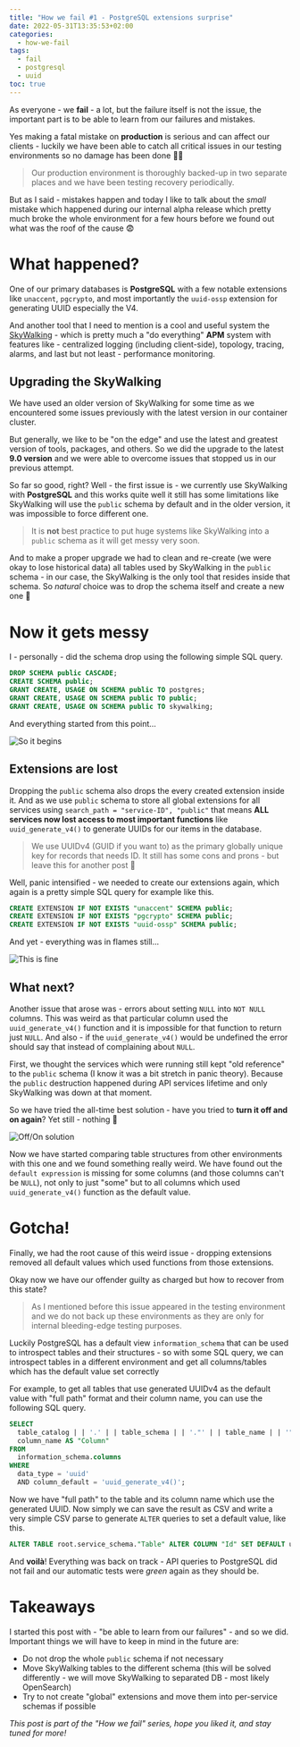 ```yaml
---
title: "How we fail #1 - PostgreSQL extensions surprise"
date: 2022-05-31T13:35:53+02:00
categories:
  - how-we-fail
tags:
  - fail
  - postgresql
  - uuid
toc: true
---
```


As everyone - we **fail** - a lot, but the failure itself is not the issue, the important part is to be able to learn from our failures and mistakes.

Yes making a fatal mistake on **production** is serious and can affect our clients - luckily we have been able to catch all critical issues in our testing environments so no damage has been done 😮‍💨

> Our production environment is thoroughly backed-up in two separate places and we have been testing recovery periodically.

But as I said - mistakes happen and today I like to talk about the *small* mistake which happened during our internal alpha release which pretty much broke the whole environment for a few hours before we found out what was the roof of the cause 😨
<!--more-->

# What happened?
One of our primary databases is **PostgreSQL** with a few notable extensions like `unaccent`, `pgcrypto`, and most importantly the `uuid-ossp` extension for generating UUID especially the V4.

And another tool that I need to mention is a cool and useful system the [SkyWalking](https://skywalking.apache.org) - which is pretty much a "do everything" **APM** system with features like - centralized logging (including client-side), topology, tracing, alarms, and last but not least - performance monitoring.

## Upgrading the SkyWalking
We have used an older version of SkyWalking for some time as we encountered some issues previously with the latest version in our container cluster.

But generally, we like to be "on the edge" and use the latest and greatest version of tools, packages, and others. So we did the upgrade to the latest **9.0 version** and we were able to overcome issues that stopped us in our previous attempt.

So far so good, right? Well - the first issue is - we currently use SkyWalking with **PostgreSQL** and this works quite well it still has some limitations like SkyWalking will use the `public` schema by default and in the older version, it was impossible to force different one.

> It is **not** best practice to put huge systems like SkyWalking into a `public` schema as it will get messy very soon.

And to make a proper upgrade we had to clean and re-create (we were okay to lose historical data) all tables used by SkyWalking in the `public` schema - in our case, the SkyWalking is the only tool that resides inside that schema. So *natural* choice was to drop the schema itself and create a new one 😬

# Now it gets messy
I - personally - did the schema drop using the following simple SQL query.

```sql
DROP SCHEMA public CASCADE;
CREATE SCHEMA public;
GRANT CREATE, USAGE ON SCHEMA public TO postgres;
GRANT CREATE, USAGE ON SCHEMA public TO public;
GRANT CREATE, USAGE ON SCHEMA public TO skywalking;
```

And everything started from this point...

![So it begins](https://i.pinimg.com/originals/af/68/d2/af68d2d9baebbdf26c2cea10e087c048.gif "I have pretty much felt like this")

## Extensions are lost
Dropping the `public` schema also drops the every created extension inside it. And as we use `public` schema to store all global extensions for all services using `search_path = "service-ID", "public"` that means **ALL services now lost access to most important functions** like `uuid_generate_v4()` to generate UUIDs for our items in the database.

> We use UUIDv4 (GUID if you want to) as the primary globally unique key for records that needs ID. It still has some cons and prons - but leave this for another post 🙂

Well, panic intensified - we needed to create our extensions again, which again is a pretty simple SQL query for example like this.

```sql
CREATE EXTENSION IF NOT EXISTS "unaccent" SCHEMA public;
CREATE EXTENSION IF NOT EXISTS "pgcrypto" SCHEMA public;
CREATE EXTENSION IF NOT EXISTS "uuid-ossp" SCHEMA public;
```

And yet - everything was in flames still...

![This is fine](https://media.tenor.co/images/0d1329f5ff7d31712e3d12ce160df6ec/raw "Couldn't say the other team members felt the same")

## What next?
Another issue that arose was - errors about setting `NULL` into `NOT NULL` columns. This was weird as that particular column used the `uuid_generate_v4()` function and it is impossible for that function to return just `NULL`. And also - if the `uuid_generate_v4()` would be undefined the error should say that instead of complaining about `NULL`.

First, we thought the services which were running still kept "old reference" to the `public` schema (I know it was a bit stretch in panic theory). Because the `public` destruction happened during API services lifetime and only SkyWalking was down at that moment.

So we have tried the all-time best solution - have you tried to **turn it off and on again**? Yet still - nothing 🥲

![Off/On solution](https://media.giphy.com/media/F7yLXA5fJ5sLC/giphy.gif "The ultimate solution to any IT issues failed us")

Now we have started comparing table structures from other environments with this one and we found something really weird. We have found out the `default expression` is missing for some columns (and those columns can't be `NULL`), not only to just "some" but to all columns which used `uuid_generate_v4()` function as the default value.

# Gotcha!
Finally, we had the root cause of this weird issue - dropping extensions removed all default values which used functions from those extensions.

Okay now we have our offender guilty as charged but how to recover from this state?

> As I mentioned before this issue appeared in the testing environment and we do not back up these environments as they are only for internal bleeding-edge testing purposes.

Luckily PostgreSQL has a default view `information_schema` that can be used to introspect tables and their structures - so with some SQL query, we can introspect tables in a different environment and get all columns/tables which has the default value set correctly

For example, to get all tables that use generated UUIDv4 as the default value with "full path" format and their column name, you can use the following SQL query.

```sql
SELECT
  table_catalog | | '.' | | table_schema | | '."' | | table_name | | '"' AS "Path",
  column_name AS "Column"
FROM
  information_schema.columns
WHERE
  data_type = 'uuid'
  AND column_default = 'uuid_generate_v4()';
```

Now we have "full path" to the table and its column name which use the generated UUID. Now simply we can save the result as CSV and write a very simple CSV parse to generate `ALTER` queries to set a default value, like this.

```sql
ALTER TABLE root.service_schema."Table" ALTER COLUMN "Id" SET DEFAULT uuid_generate_v4();
```

And **voilà**! Everything was back on track - API queries to PostgreSQL did not fail and our automatic tests were *green* again as they should be.

# Takeaways
I started this post with - "be able to learn from our failures" - and so we did. Important things we will have to keep in mind in the future are:
 - Do not drop the whole `public` schema if not necessary
 - Move SkyWalking tables to the different schema (this will be solved differently - we will move SkyWalking to separated DB - most likely OpenSearch)
 - Try to not create "global" extensions and move them into per-service schemas if possible  


_This post is part of the "How we fail" series, hope you liked it, and stay tuned for more!_
